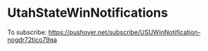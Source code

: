 # UtahStateWinNotifications

To subscribe: https://pushover.net/subscribe/USUWinNotification-nogdr72tico79qa
